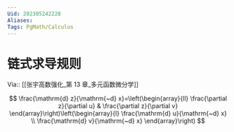 ```yaml
---
Uid: 202305242228
Aliases: 
Tags: PgMath/Calculus 
---
```

# 链式求导规则
Via:: [[张宇高数强化_第 13 章_多元函数微分学]]

$$
\frac{\mathrm{d} z}{\mathrm{~d} x}=\left(\begin{array}{ll}
\frac{\partial z}{\partial u} & \frac{\partial z}{\partial v}
\end{array}\right)\left(\begin{array}{l}
\frac{\mathrm{d} u}{\mathrm{~d} x} \\
\frac{\mathrm{d} v}{\mathrm{~d} x}
\end{array}\right)
$$
